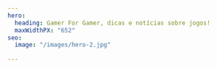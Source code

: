 ```yaml
---
hero:
  heading: Gamer For Gamer, dicas e notícias sobre jogos!
  maxWidthPX: "652"
seo:
  image: "/images/hero-2.jpg"

---
```

